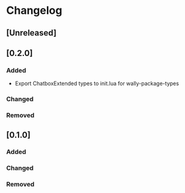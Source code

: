 # Changelog

## [Unreleased]

## [0.2.0]
### Added
- Export ChatboxExtended types to init.lua for wally-package-types
### Changed
### Removed

## [0.1.0]
### Added
### Changed
### Removed